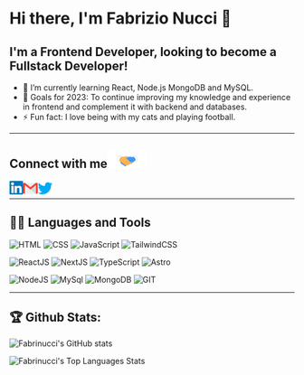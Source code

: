 # Hi there, I'm Fabrizio Nucci 👋


## I'm a Frontend Developer, looking to become a Fullstack Developer!
- 🌱 I’m currently learning React, Node.js MongoDB and MySQL.
- 🥅 Goals for 2023: To continue improving my knowledge and experience in frontend and complement it with backend and databases.
- ⚡ Fun fact: I love being with my cats and playing football.

---

## Connect with me<img src="https://github.com/SatYu26/SatYu26/blob/master/Assets/Handshake.gif" height="32px">
  
  <a href="https://www.linkedin.com/in/fabrinucci/">
    <img align="left" alt="Satyam Goyal | Linkedin" width="24px" src="https://github.com/SatYu26/SatYu26/blob/master/Assets/Linkedin.svg" />
  </a> &nbsp;&nbsp;

  <a href="mailto:fabrinuccidev@gmail.com">
    <img align="left" alt="Satyam Goyal | Gmail" width="26px" src="https://github.com/SatYu26/SatYu26/blob/master/Assets/Gmail.svg" />
  </a>  &nbsp;&nbsp;
  
  <a href="https://twitter.com/FabrizioDev">
    <img align="left" alt="Satyam Goyal | Twitter" width="26px" src="https://github.com/SatYu26/SatYu26/blob/master/Assets/Twitter.svg" />
  </a>

---



## 👨‍💻 Languages and Tools

![HTML](https://img.shields.io/static/v1?label=&message=HTML&color=E34F26&logo=html5&logoColor=white&style=for-the-badge)
![CSS](https://img.shields.io/static/v1?label=&message=CSS&color=2dacde&logo=css3&logoColor=white&style=for-the-badge)
![JavaScript](https://img.shields.io/static/v1?label=&message=JavaScript&color=yellow&logo=javascript&logoColor=white&style=for-the-badge)
![TailwindCSS](https://img.shields.io/static/v1?label=&message=TailwindCSS&color=06B6D4&logo=tailwindcss&logoColor=white&style=for-the-badge)

![ReactJS](https://img.shields.io/static/v1?label=&message=reactjs&color=149ECA&logo=react&logoColor=white&style=for-the-badge)
![NextJS](https://img.shields.io/static/v1?label=&message=NextJS&color=0d0d0d&logo=next.js&logoColor=white&style=for-the-badge)
![TypeScript](https://img.shields.io/static/v1?label=&message=TypeScript&color=3178C6&logo=typescript&logoColor=white&style=for-the-badge)
![Astro](https://img.shields.io/static/v1?label=&message=Astro&color=070707&logo=astro&logoColor=white&style=for-the-badge)

![NodeJS](https://img.shields.io/static/v1?label=&message=NodeJS&color=026E00&logo=node.js&logoColor=white&style=for-the-badge)
![MySql](https://img.shields.io/static/v1?label=&message=MySql&color=136494&logo=mysql&logoColor=white&style=for-the-badge)
![MongoDB](https://img.shields.io/static/v1?label=&message=MongoDB&color=white&logo=mongodb&logoColor=47A248&style=for-the-badge)
![GIT](https://img.shields.io/static/v1?label=&message=GIT&color=0d0d0d&logo=git&logoColor=orange&style=for-the-badge)


---

## 🏆 Github Stats:

![Fabrinucci's GitHub stats](https://github-readme-stats.vercel.app/api?username=fabrinucci&theme=algolia&show_icons=true)

<img alt="Fabrinucci's Top Languages Stats" src="https://github-readme-stats.vercel.app/api/top-langs/?username=fabrinucci&layout=compact&theme=algolia" width="500"/>
